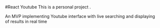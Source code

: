 #React Youtube
This is a personal project .

An MVP implementing Youtube interface with live searching and displaying of results in real time
